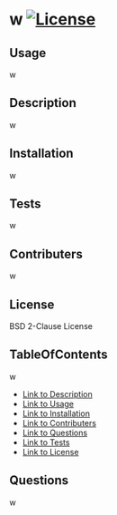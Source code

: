 # w [![License](https://img.shields.io/badge/License-BSD_2--Clause-orange.svg)](https://opensource.org/licenses/BSD-2-Clause)
## Usage 
w
## Description 
w
## Installation 
w
## Tests 
w
## Contributers 
w
## License 
BSD 2-Clause License
## TableOfContents 
w 

* [Link to Description](#description)
* [Link to Usage](#usage)
* [Link to Installation](#installation)
* [Link to Contributers](#contributers)
* [Link to Questions](#questions)
* [Link to Tests](#tests)
* [Link to License](#license)
## Questions 
w